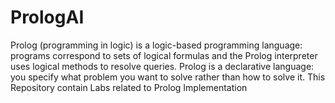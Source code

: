 # PrologAI
Prolog (programming in logic) is a logic-based programming language: programs correspond to sets of logical formulas and the Prolog interpreter uses logical methods to resolve queries. Prolog is a declarative language: you specify what problem you want to solve rather than how to solve it.
This Repository contain Labs related to Prolog Implementation
